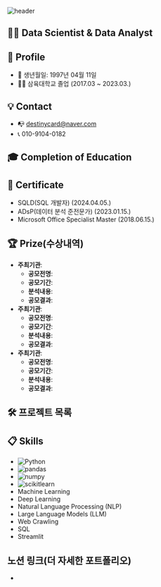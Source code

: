 ![
header](https://capsule-render.vercel.app/api?type=rounded&color=auto&height=100&section=header&text=포트폴리오%20소개&fontSize=35)


## 👨‍💻 Data Scientist & Data Analyst


## 👨 Profile
- 👶 생년월일: 1997년 04월 11일
- 👨‍🎓 삼육대학교 졸업 (2017.03 ~ 2023.03.)


## 💡 Contact
- 📭 destinycard@naver.com
- 📞 010-9104-0182

## 🎓 Completion of Education

## 📑 Certificate
- SQLD(SQL 개발자) (2024.04.05.)
- ADsP(데이터 분석 준전문가) (2023.01.15.)
- Microsoft Office Specialist Master (2018.06.15.)

## 🏆 Prize(수상내역)
- **주최기관**: 
  - **공모전명**: 
  - **공모기간**: 
  - **분석내용**: 
  - **공모결과**: 
- **주최기관**: 
  - **공모전명**: 
  - **공모기간**: 
  - **분석내용**: 
  - **공모결과**: 
- **주최기관**:
  - **공모전명**: 
  - **공모기간**: 
  - **분석내용**: 
  - **공모결과**: 

## 🛠 프로젝트 목록

## 📋 Skills
- ![Python](https://img.shields.io/badge/Python-3776AB?style=for-the-badge&logo=Python&logoColor=white)
- ![pandas](https://img.shields.io/badge/pandas-150458?style=for-the-badge&logo=pandas&logoColor=white)
- ![numpy](https://img.shields.io/badge/numpy-013243?style=for-the-badge&logo=numpy&logoColor=white)
- ![scikitlearn](https://img.shields.io/badge/scikitlearn-F7931E?style=for-the-badge&logo=scikitlearn&logoColor=white)
- Machine Learning
- Deep Learning
- Natural Language Processing (NLP)
- Large Language Models (LLM)
- Web Crawling
- SQL
- Streamlit

## 노션 링크(더 자세한 포트폴리오)
- 
<br/>
<br/>



